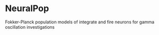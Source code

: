 # NeuralPop
Fokker-Planck population models of integrate and fire neurons for gamma oscillation investigations
